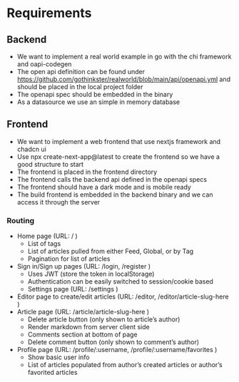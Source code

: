 # Requirements

## Backend

- We want to implement a real world example in go with the chi framework and oapi-codegen
- The open api definition can be found under https://github.com/gothinkster/realworld/blob/main/api/openapi.yml and should be placed in the local project folder
- The openapi spec should be embedded in the binary 
- As a datasource we use an simple in memory database

## Frontend

- We want to implement a web frontend that use nextjs framework and chadcn ui
- Use npx create-next-app@latest to create the frontend so we have a good structure to start
- The frontend is placed in the frontend directory
- The frontend calls the backend api defined in the openapi specs
- The frontend should have a dark mode and is mobile ready
- The build frontend is embedded in the backend binary and we can access it through the server 

### Routing
- Home page (URL: / )
  - List of tags
  - List of articles pulled from either Feed, Global, or by Tag
  - Pagination for list of articles
- Sign in/Sign up pages (URL: /login, /register )
  - Uses JWT (store the token in localStorage)
  - Authentication can be easily switched to session/cookie based
  - Settings page (URL: /settings )
- Editor page to create/edit articles (URL: /editor, /editor/article-slug-here )
- Article page (URL: /article/article-slug-here )
  - Delete article button (only shown to article’s author)
  - Render markdown from server client side
  - Comments section at bottom of page
  - Delete comment button (only shown to comment’s author)
- Profile page (URL: /profile/:username, /profile/:username/favorites )
  - Show basic user info
  - List of articles populated from author’s created articles or author’s favorited articles